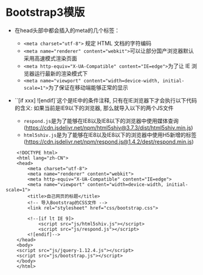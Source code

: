 # Bootstrap3模版
* 在head头部中都会插入的meta的几个标签：
	* `<meta charset="utf-8">`  规定 HTML 文档的字符编码
	* `<meta name="renderer" content="webkit">`可以让部分国产浏览器默认采用高速模式渲染页面
	* `<meta http-equiv="X-UA-Compatible" content="IE=edge">`为了让 IE 浏览器运行最新的渲染模式下
	* `<meta name="viewport" content="width=device-width, initial-scale=1">`为了保证在移动端能够正常的显示


* ``[if xxx] ![endif]`这个是IE中的条件注释, 只有在IE浏览器下才会执行以下代码的含义: 如果当前是IE9以下的浏览器, 那么就导入以下的两个JS文件
	* `respond.js`是为了能够在IE8以及IE8以下的浏览器中使用媒体查询(https://cdn.jsdelivr.net/npm/html5shiv@3.7.3/dist/html5shiv.min.js)
	* `html5shiv.js`是为了能够在IE8以及IE8以下的浏览器中使用H5新增的标签(https://cdn.jsdelivr.net/npm/respond.js@1.4.2/dest/respond.min.js)

```
	<!DOCTYPE html>
	<html lang="zh-CN">
	<head>
	    <meta charset="utf-8">
	    <meta name="renderer" content="webkit">
	    <meta http-equiv="X-UA-Compatible" content="IE=edge">
	    <meta name="viewport" content="width=device-width, initial-scale=1">
	    <title>自己网页的标题</title>
	    <!-- 导入Bootstrap的CSS文件 -->
	    <link rel="stylesheet" href="css/bootstrap.css">
	
	    <!--[if lt IE 9]>
	        <script src="js/html5shiv.js"></script>
	        <script src="js/respond.js"></script>
	    <![endif]-->
	</head>
	<body>
	<script src="js/jquery-1.12.4.js"></script>
	<script src="js/bootstrap.js"></script>
	</body>
	</html>
```
